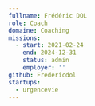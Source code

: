```yaml
---
fullname: Frédéric DOL
role: Coach
domaine: Coaching
missions:
  - start: 2021-02-24
    end: 2024-12-31
    status: admin
    employer: ''
github: Fredericdol
startups:
  - urgencevie
---
```

